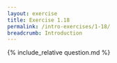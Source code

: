 ```yaml
---
layout: exercise
title: Exercise 1.18
permalink: /intro-exercises/1-18/
breadcrumb: Introduction
---
```


{% include_relative question.md %}
